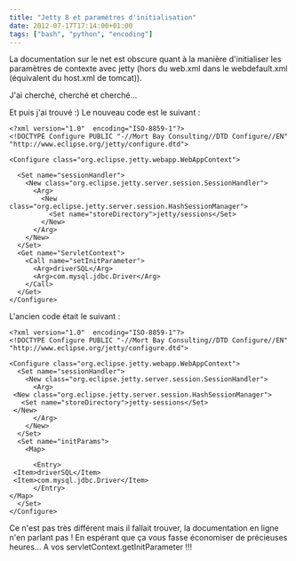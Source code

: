```yaml
---
title: "Jetty 8 et paramètres d'initialisation"
date: 2012-07-17T17:14:00+01:00
tags: ["bash", "python", "encoding"]
---
```

La documentation sur le net est obscure quant à la manière d'initialiser les paramètres de contexte avec jetty (hors du web.xml dans le webdefault.xml (équivalent du host.xml de tomcat)). 

J'ai cherché, cherché et cherché...  

Et puis j'ai trouvé :)  Le nouveau code est le suivant :  

```
<?xml version="1.0"  encoding="ISO-8859-1"?>
<!DOCTYPE Configure PUBLIC "-//Mort Bay Consulting//DTD Configure//EN" 
"http://www.eclipse.org/jetty/configure.dtd">

<Configure class="org.eclipse.jetty.webapp.WebAppContext">

  <Set name="sessionHandler">
    <New class="org.eclipse.jetty.server.session.SessionHandler">
      <Arg>
        <New class="org.eclipse.jetty.server.session.HashSessionManager">
          <Set name="storeDirectory">jetty/sessions</Set>
        </New>
      </Arg>
    </New>
  </Set>
  <Get name="ServletContext">
    <Call name="setInitParameter">
      <Arg>driverSQL</Arg>
      <Arg>com.mysql.jdbc.Driver</Arg>
    </Call>
  </Get>
</Configure>
```

L'ancien code était le suivant : 

```
<?xml version="1.0"  encoding="ISO-8859-1"?>
<!DOCTYPE Configure PUBLIC "-//Mort Bay Consulting//DTD Configure//EN" 
"http://www.eclipse.org/jetty/configure.dtd">

<Configure class="org.eclipse.jetty.webapp.WebAppContext">
  <Set name="sessionHandler">
    <New class="org.eclipse.jetty.server.session.SessionHandler">
      <Arg>
 <New class="org.eclipse.jetty.server.session.HashSessionManager">
   <Set name="storeDirectory">jetty-sessions</Set>
 </New>
      </Arg>
    </New>
  </Set>
  <Set name="initParams">
    <Map>

      <Entry>
 <Item>driverSQL</Item>
 <Item>com.mysql.jdbc.Driver</Item>
      </Entry>
</Map>
  </Set>
</Configure>
``` 

Ce n'est pas très différent mais il fallait trouver, la documentation en ligne n'en parlant pas !  En espérant que ça vous fasse économiser de précieuses heures...  A vos servletContext.getInitParameter !!!
